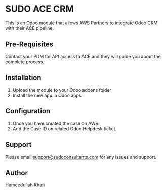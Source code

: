 # SUDO ACE CRM
This is an Odoo module that allows AWS Partners to integrate Odoo CRM with their ACE pipeline.

## Pre-Requisites
Contact your PDM for API access to ACE and they will guide you about the complete process.

## Installation
1. Upload the module to your Odoo addons folder
2. Install the new app in Odoo apps.


## Configuration
1. Once you have created the case on AWS.
2. Add the Case ID on related Odoo Helpdesk ticket.

## Support

Please email support@sudoconsultants.com for any issues and support.

## Author

Hameedullah Khan